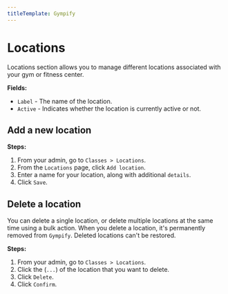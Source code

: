 ```yaml
---
titleTemplate: Gympify
---
```


#   Locations
Locations section allows you to manage different locations associated with your gym or fitness center.

**Fields:**
-   `Label` - The name of the location.
-   `Active` - Indicates whether the location is currently active or not.

## Add a new location

**Steps:**

1.  From your admin, go to `Classes > Locations`.
2.  From the `Locations` page, click `Add location`.
3.  Enter a name for your location, along with additional `details`.
4.  Click `Save`.

##  Delete a location
You can delete a single location, or delete multiple locations at the same time using a bulk action. When you delete a location, it's permanently removed from `Gympify`. Deleted locations can't be restored.

**Steps:**

1.  From your admin, go to `Classes > Locations`.
2.  Click the (`...`) of the location that you want to delete.
3.  Click `Delete`.
4.  Click `Confirm`.
